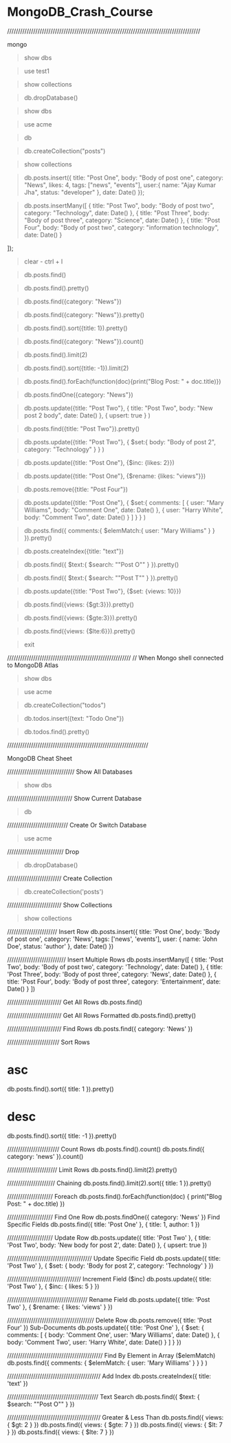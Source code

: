 # MongoDB_Crash_Course


/////////////////////////////////////////////////////////////////////////////////////////

 mongo

>show dbs

>use test1

>show collections

>db.dropDatabase()

>show dbs

>use acme

>db

>db.createCollection("posts")

>show collections

>db.posts.insert({
       title: "Post One",
       body:  "Body of post one",
       category: "News",
       likes: 4,
       tags: ["news", "events"],
       user:{
         name: "Ajay Kumar Jha",
         status: "developer"
       },
       date: Date()
});

>db.posts.insertMany([
  {
    title: "Post Two",
    body: "Body of post two",
    category: "Technology",
    date: Date()
  },
  {
    title: "Post Three",
    body: "Body of post three",
    category: "Science",
    date: Date()
  },
  {
    title: "Post Four",
    body: "Body of post two",
    category: "information technology",
    date: Date()
  }

]);

>clear - ctrl + l

>db.posts.find()

>db.posts.find().pretty()

>db.posts.find({category: "News"})

>db.posts.find({category: "News"}).pretty()

>db.posts.find().sort({title: 1}).pretty()

>db.posts.find({category: "News"}).count()

>db.posts.find().limit(2)

>db.posts.find().sort({title: -1}).limit(2)

>db.posts.find().forEach(function(doc){print("Blog Post: " + doc.title)})

>db.posts.findOne({category: "News"})

>db.posts.update({title: "Post Two"},
  {
    title: "Post Two",
    body:  "New post 2 body",
    date:  Date()
  },
  {
    upsert: true
  }
)


>db.posts.find({title: "Post Two"}).pretty()

>db.posts.update({title: "Post Two"},
 {
   $set:{
       body: "Body of post 2",
       category: "Technology"
   }
 }
)


>db.posts.update({title: "Post One"}, {$inc: {likes: 2}})

>db.posts.update({title: "Post One"}, {$rename: {likes: "views"}})

>db.posts.remove({title: "Post Four"})

>db.posts.update({title: "Post One"},
 {
    $set:{
         comments: [
                {
                  user: "Mary Williams",
                  body: "Comment One",
                  date: Date()
                },
                {
                  user: "Harry White",
                  body: "Comment Two",
                  date: Date()
                }
            ]
     }
 }
)

>db.posts.find({
   comments:{
       $elemMatch:{
         user: "Mary Williams"
       }
   }
}).pretty()


>db.posts.createIndex({title: "text"})

>db.posts.find({
   $text:{
      $search: "\"Post O\""
   }
}).pretty()


>db.posts.find({
   $text:{
      $search: "\"Post T\""
   }
}).pretty()

>db.posts.update({title: "Post Two"}, {$set: {views: 10}})

>db.posts.find({views: {$gt:3}}).pretty()

>db.posts.find({views: {$gte:3}}).pretty()

>db.posts.find({views: {$lte:6}}).pretty()

>exit


/////////////////////////////////////////////////////////
// When Mongo shell connected to MongoDB Atlas

>show dbs

>use acme

>db.createCollection("todos")

>db.todos.insert({text: "Todo One"})

>db.todos.find().pretty()


/////////////////////////////////////////////////////////////////

MongoDB Cheat Sheet

///////////////////////////////
Show All Databases

>show dbs

//////////////////////////////
Show Current Database

>db

////////////////////////////
Create Or Switch Database
>use acme

//////////////////////////
Drop
>db.dropDatabase()

/////////////////////////
Create Collection
>db.createCollection('posts')

/////////////////////////
Show Collections
>show collections

///////////////////////
Insert Row
db.posts.insert({
  title: 'Post One',
  body: 'Body of post one',
  category: 'News',
  tags: ['news', 'events'],
  user: {
    name: 'John Doe',
    status: 'author'
  },
  date: Date()
})

///////////////////////////
Insert Multiple Rows
db.posts.insertMany([
  {
    title: 'Post Two',
    body: 'Body of post two',
    category: 'Technology',
    date: Date()
  },
  {
    title: 'Post Three',
    body: 'Body of post three',
    category: 'News',
    date: Date()
  },
  {
    title: 'Post Four',
    body: 'Body of post three',
    category: 'Entertainment',
    date: Date()
  }
])

/////////////////////////
Get All Rows
db.posts.find()

/////////////////////////
Get All Rows Formatted
db.posts.find().pretty()

/////////////////////////
Find Rows
db.posts.find({ category: 'News' })

////////////////////////
Sort Rows
# asc
db.posts.find().sort({ title: 1 }).pretty()
# desc
db.posts.find().sort({ title: -1 }).pretty()

////////////////////////
Count Rows
db.posts.find().count()
db.posts.find({ category: 'news' }).count()

///////////////////////
Limit Rows
db.posts.find().limit(2).pretty()

//////////////////////
Chaining
db.posts.find().limit(2).sort({ title: 1 }).pretty()

/////////////////////
Foreach
db.posts.find().forEach(function(doc) {
  print("Blog Post: " + doc.title)
})

/////////////////////
Find One Row
db.posts.findOne({ category: 'News' })
Find Specific Fields
db.posts.find({ title: 'Post One' }, {
  title: 1,
  author: 1
})

/////////////////////
Update Row
db.posts.update({ title: 'Post Two' },
{
  title: 'Post Two',
  body: 'New body for post 2',
  date: Date()
},
{
  upsert: true
})

///////////////////////////////////////
Update Specific Field
db.posts.update({ title: 'Post Two' },
{
  $set: {
    body: 'Body for post 2',
    category: 'Technology'
  }
})

//////////////////////////////////
Increment Field ($inc)
db.posts.update({ title: 'Post Two' },
{
  $inc: {
    likes: 5
  }
})

/////////////////////////////////////
Rename Field
db.posts.update({ title: 'Post Two' },
{
  $rename: {
    likes: 'views'
  }
})

////////////////////////////////////////
Delete Row
db.posts.remove({ title: 'Post Four' })
Sub-Documents
db.posts.update({ title: 'Post One' },
{
  $set: {
    comments: [
      {
        body: 'Comment One',
        user: 'Mary Williams',
        date: Date()
      },
      {
        body: 'Comment Two',
        user: 'Harry White',
        date: Date()
      }
    ]
  }
})

////////////////////////////////////////////
Find By Element in Array ($elemMatch)
db.posts.find({
  comments: {
     $elemMatch: {
       user: 'Mary Williams'
       }
    }
  }
)


///////////////////////////////////////////
Add Index
db.posts.createIndex({ title: 'text' })

//////////////////////////////////////////
Text Search
db.posts.find({
  $text: {
    $search: "\"Post O\""
    }
})

///////////////////////////////////////////
Greater & Less Than
db.posts.find({ views: { $gt: 2 } })
db.posts.find({ views: { $gte: 7 } })
db.posts.find({ views: { $lt: 7 } })
db.posts.find({ views: { $lte: 7 } })






